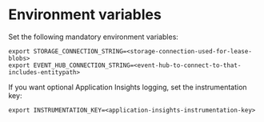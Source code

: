 # Environment variables

Set the following mandatory environment variables:

```
export STORAGE_CONNECTION_STRING=<storage-connection-used-for-lease-blobs>
export EVENT_HUB_CONNECTION_STRING=<event-hub-to-connect-to-that-includes-entitypath>
```

If you want optional Application Insights logging, set the instrumentation key:

```
export INSTRUMENTATION_KEY=<application-insights-instrumentation-key>
```
